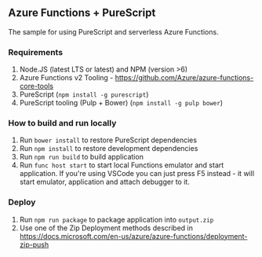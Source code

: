 ## Azure Functions + PureScript

The sample for using PureScript and serverless Azure Functions.

### Requirements

1. Node.JS (latest LTS or latest) and NPM (version >6)
2. Azure Functions v2 Tooling - https://github.com/Azure/azure-functions-core-tools
3. PureScript (`npm install -g purescript`)
4. PureScript tooling (Pulp + Bower) (`npm install -g pulp bower`)

### How to build and run locally

1. Run `bower install` to restore PureScript dependencies
2. Run `npm install` to restore development dependencies
3. Run `npm run build` to build application
4. Run `func host start` to start local Functions emulator and start application. If you're using VSCode you can just press F5 instead - it will start emulator, application and attach debugger to it.

### Deploy
1. Run `npm run package` to package application into `output.zip`
2. Use one of the Zip Deployment methods described in https://docs.microsoft.com/en-us/azure/azure-functions/deployment-zip-push